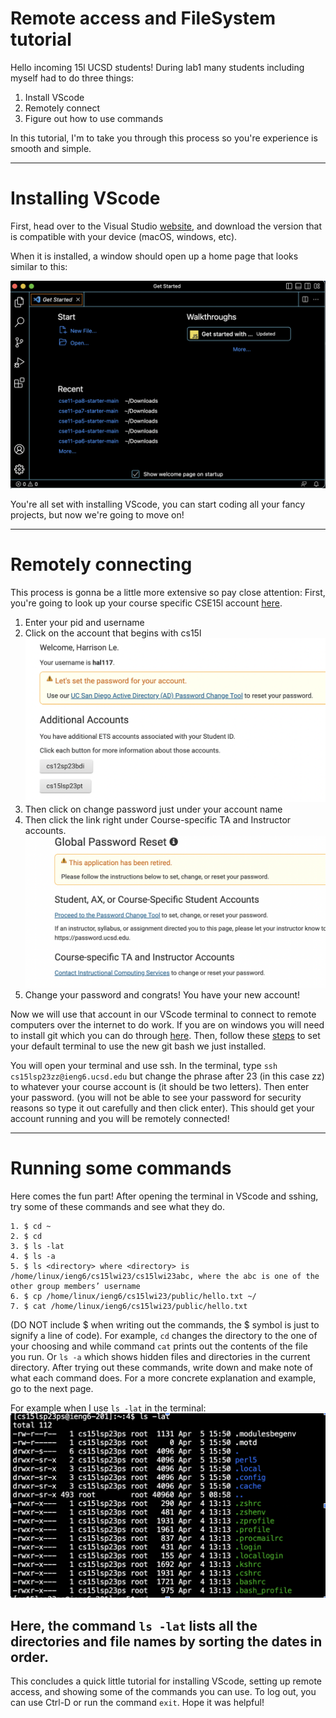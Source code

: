 # Remote access and FileSystem tutorial
Hello incoming 15l UCSD students! During lab1 many students including myself had to do three things:
1. Install VScode
2. Remotely connect
3. Figure out how to use commands

In this tutorial, I'm to take you through this process so you're experience is smooth and simple. 

---
# Installing VScode
First, head over to the Visual Studio [website](https://code.visualstudio.com/), and download the version that is compatible with your device (macOS, 
windows, etc).

When it is installed, a window should open up a home page that looks similar to this: 

![Image](VScode.png)

You're all set with installing VScode, you can start coding all your fancy projects, but now we're going to move on!

---
# Remotely connecting
This process is gonna be a little more extensive so pay close attention:
First, you're going to look up your course specific CSE15l account [here](https://sdacs.ucsd.edu/~icc/index.php).

1. Enter your pid and username
2. Click on the account that begins with cs15l
![Image](Screenshot1.png)
3. Then click on change password just under your account name
4. Then click the link right under Course-specific TA and Instructor accounts.
![Image](Screenshot3.png)
6. Change your password and congrats! You have your new account!

Now we will use that account in our VScode terminal to connect to remote computers over the internet to do work.
If you are on windows you will need to install git which you can do through [here](https://gitforwindows.org/).
Then, follow these [steps](https://stackoverflow.com/questions/42606837/how-do-i-use-bash-on-windows-from-the-visual-studio-code-integrated-terminal/50527994#50527994) to set your default terminal to use the new git bash we just installed. 


You will open your terminal and use ssh. In the terminal, type `ssh cs15lsp23zz@ieng6.ucsd.edu` but change the phrase after 23 (in this case zz) to whatever your course account is (it should be two letters). Then enter your password. (you will not be able to see your password for security reasons so type it out carefully and then click enter). This should get your account running and you will be remotely connected!

---
# Running some commands
Here comes the fun part! After opening the terminal in VScode and sshing, try some of these commands and see what they do.
```
1. $ cd ~
2. $ cd
3. $ ls -lat
4. $ ls -a
5. $ ls <directory> where <directory> is /home/linux/ieng6/cs15lwi23/cs15lwi23abc, where the abc is one of the other group members’ username
6. $ cp /home/linux/ieng6/cs15lwi23/public/hello.txt ~/
7. $ cat /home/linux/ieng6/cs15lwi23/public/hello.txt
```
(DO NOT include $ when writing out the commands, the $ symbol is just to signify a line of code). For example, `cd` changes the directory to the one of your choosing and while command `cat` prints out the contents of the file you run. Or `ls -a` which shows hidden files and directories in the current directory. After trying out these commands, write down and make note of what each command does. For a more concrete explanation and example, go to the next page. 

For example when I use `ls -lat` in the terminal:
![Image](Screenshot4.png)
 
Here, the command `ls -lat` lists all the directories and file names by sorting the dates in order. 
---


This concludes a quick little tutorial for installing VScode, setting up remote access, and showing some of the commands you can use. To log out, you can use Ctrl-D or run the command `exit`. Hope it was helpful!
